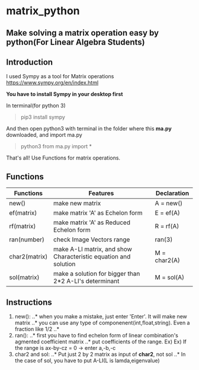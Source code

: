 
matrix_python
=============
Make solving a matrix operation easy by python(For Linear Algebra Students)
---------

## Introduction

I used Sympy as a tool for Matrix operations
<https://www.sympy.org/en/index.html>

**You have to install Sympy in your desktop first**

In terminal(for python 3)
>pip3 install sympy

And then open python3 with terminal in the folder where this **ma.py** downloaded, and import ma.py

>python3
>from ma.py import *

That's all! Use Functions for matrix operations.

## Functions

Functions | Features | Declaration 
---|---|---
new()|make new matrix|A = new()
ef(matrix)|make matrix 'A' as Echelon form|E = ef(A)
rf(matrix)|make matrix 'A' as Reduced Echelon form|R = rf(A)
ran(number)|check Image Vectors range|ran(3)
char2(matrix)|make A-LI matrix, and show Characteristic equation and solution|M = char2(A)
sol(matrix)|make a solution for bigger than 2*2 A-LI's determinant|M = sol(A)

## Instructions

1. new():
    ..* when you make a mistake, just enter 'Enter'. 
    It will make new matrix
    ..* you can use any type of componenent(int,float,string). 
    Even a fraction like 1/2
    ..*
2. ran():
    ..* first you have to find echelon form of linear combination's agmented coefficient matrix
    ..* put coefficients of the range. Ex) 
    Ex) If the range is ax-by-cz = 0 -> enter a,-b,-c
3. char2 and sol:
    ..* Put just 2 by 2 matrix as input of **char2**, not sol
    ..* In the case of sol, you have to put A-LI(L is lamda,eigenvalue)